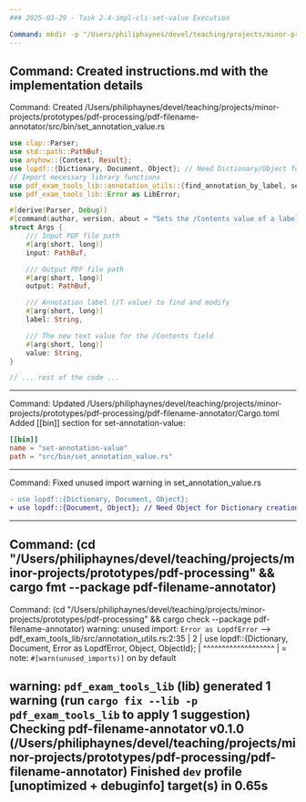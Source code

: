 ```yaml
---
### 2025-03-29 - Task 2.4-impl-cli-set-value Execution

Command: mkdir -p "/Users/philiphaynes/devel/teaching/projects/minor-projects/prototypes/pdf-processing/pdf-filename-annotator/tasks/2.4-impl-cli-set-value"
---
```

Command: Created instructions.md with the implementation details
---
Command: Created /Users/philiphaynes/devel/teaching/projects/minor-projects/prototypes/pdf-processing/pdf-filename-annotator/src/bin/set_annotation_value.rs
```rust
use clap::Parser;
use std::path::PathBuf;
use anyhow::{Context, Result};
use lopdf::{Dictionary, Document, Object}; // Need Dictionary/Object for update
// Import necessary library functions
use pdf_exam_tools_lib::annotation_utils::{find_annotation_by_label, set_annotation_contents};
use pdf_exam_tools_lib::Error as LibError;

#[derive(Parser, Debug)]
#[command(author, version, about = "Sets the /Contents value of a labeled PDF annotation.")]
struct Args {
    /// Input PDF file path
    #[arg(short, long)]
    input: PathBuf,

    /// Output PDF file path
    #[arg(short, long)]
    output: PathBuf,

    /// Annotation label (/T value) to find and modify
    #[arg(short, long)]
    label: String,

    /// The new text value for the /Contents field
    #[arg(short, long)]
    value: String,
}

// ... rest of the code ...
```
---
Command: Updated /Users/philiphaynes/devel/teaching/projects/minor-projects/prototypes/pdf-processing/pdf-filename-annotator/Cargo.toml
Added [[bin]] section for set-annotation-value:
```toml
[[bin]]
name = "set-annotation-value"
path = "src/bin/set_annotation_value.rs"
```
---
Command: Fixed unused import warning in set_annotation_value.rs
```diff
- use lopdf::{Dictionary, Document, Object};
+ use lopdf::{Document, Object}; // Need Object for Dictionary creation
```
---
Command: (cd "/Users/philiphaynes/devel/teaching/projects/minor-projects/prototypes/pdf-processing" && cargo fmt --package pdf-filename-annotator)
---
Command: (cd "/Users/philiphaynes/devel/teaching/projects/minor-projects/prototypes/pdf-processing" && cargo check --package pdf-filename-annotator)
warning: unused import: `Error as LopdfError`
 --> pdf_exam_tools_lib/src/annotation_utils.rs:2:35
  |
2 | use lopdf::{Dictionary, Document, Error as LopdfError, Object, ObjectId};
  |                                   ^^^^^^^^^^^^^^^^^^^
  |
  = note: `#[warn(unused_imports)]` on by default

warning: `pdf_exam_tools_lib` (lib) generated 1 warning (run `cargo fix --lib -p pdf_exam_tools_lib` to apply 1 suggestion)
    Checking pdf-filename-annotator v0.1.0 (/Users/philiphaynes/devel/teaching/projects/minor-projects/prototypes/pdf-processing/pdf-filename-annotator)
    Finished `dev` profile [unoptimized + debuginfo] target(s) in 0.65s
---
